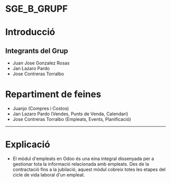 # SGE_B_GRUPF

# Introducció

## Integrants del Grup
- Juan Jose Gonzalez Rosas
- Jan Lazaro Pardo
- Jose Contreras Torralbo

# Repartiment de feines
- Juanjo (Compres i Costos)
- Jan Lazaro Pardo (Vendes, Punts de Venda, Calendari)
- Jose Contreras Torralbo (Empleats, Events, Planificació)

-----------------------------------------------------------------------------------------------------------------------------------------------------------------

# Explicació
- El mòdul d'empleats en Odoo és una eina integral dissenyada per a gestionar tota la informació relacionada amb empleats. Des de la contractació fins a la jubilació, aquest mòdul cobreix totes les etapes del cicle de vida laboral d'un empleat.
